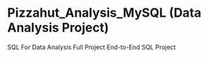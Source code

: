 # Pizzahut_Analysis_MySQL  (Data Analysis Project)
 SQL For Data Analysis Full Project End-to-End SQL Project
